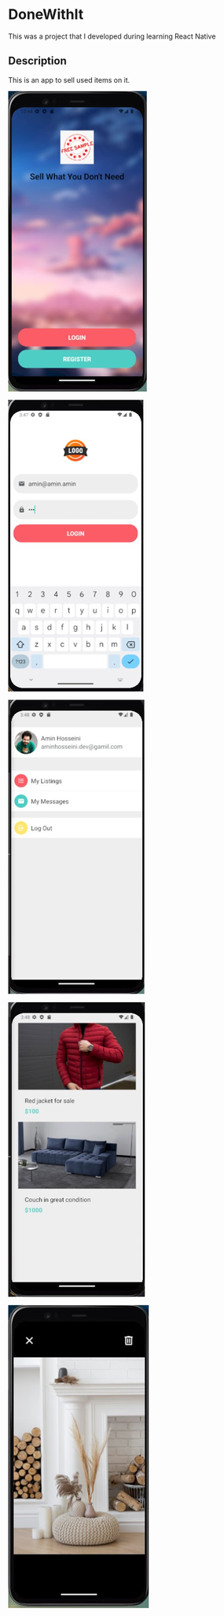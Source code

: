 # DoneWithIt

This was a project that I developed during learning React Native

## Description

This is an app to sell used items on it.

![alt text](https://github.com/AminHosseini96/DoneWithIt-LearningReactNative/blob/main/Screenshots/Screenshot-1.jpg?raw=true)

![alt text](https://github.com/AminHosseini96/DoneWithIt-LearningReactNative/blob/main/Screenshots/Screenshot-2.jpg?raw=true)

![alt text](https://github.com/AminHosseini96/DoneWithIt-LearningReactNative/blob/main/Screenshots/Screenshot-3.jpg?raw=true)

![alt text](https://github.com/AminHosseini96/DoneWithIt-LearningReactNative/blob/main/Screenshots/Screenshot-4.jpg?raw=true)

![alt text](https://github.com/AminHosseini96/DoneWithIt-LearningReactNative/blob/main/Screenshots/Screenshot-5.jpg?raw=true)
